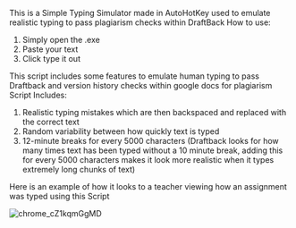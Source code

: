 This is a Simple Typing Simulator made in AutoHotKey used to emulate realistic typing to pass plagiarism checks within DraftBack
How to use:

1. Simply open the .exe
2. Paste your text
3. Click type it out

This script includes some features to emulate human typing to pass Draftback and version history checks within google docs for plagiarism   
Script Includes:

1. Realistic typing mistakes which are then backspaced and replaced with the correct text
2. Random variability between how quickly text is typed
3. 12-minute breaks for every 5000 characters 
(Draftback looks for how many times text has been typed without a 10 minute break, adding this for every 5000 characters makes it look more realistic when it types extremely long chunks of text) 

Here is an example of how it looks to a teacher viewing how an assignment was typed using this Script

![chrome_cZ1kqmGgMD](https://github.com/beecity1/Realistic-Typing-simulation/assets/167020441/a5f83f9e-0140-4a14-8ad7-eb52ac018494)
